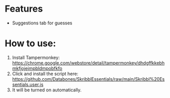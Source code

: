 # Features
- Suggestions tab for guesses

# How to use:
1. Install Tampermonkey: https://chrome.google.com/webstore/detail/tampermonkey/dhdgffkkebhmkfjojejmpbldmpobfkfo
2. Click and install the script here: https://github.com/Databones/SkribblEssentials/raw/main/Skribbl%20Essentials.user.js
3. It will be turned on automatically.
